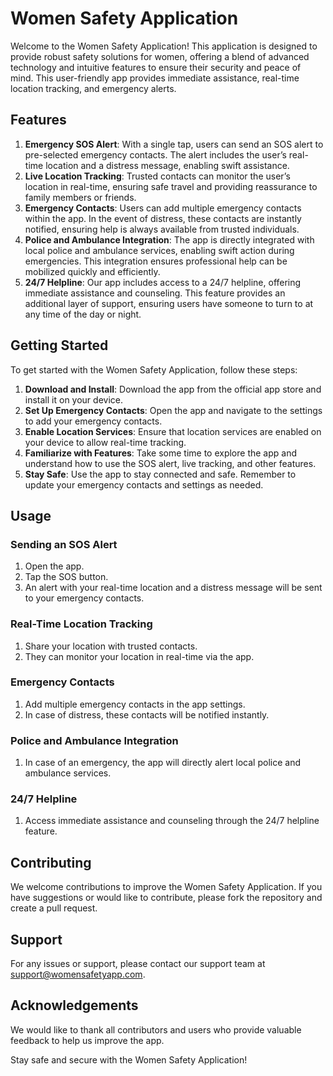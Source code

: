 # Women Safety Application

Welcome to the Women Safety Application! This application is designed to provide robust safety solutions for women, offering a blend of advanced technology and intuitive features to ensure their security and peace of mind. This user-friendly app provides immediate assistance, real-time location tracking, and emergency alerts.

## Features

1. **Emergency SOS Alert**: With a single tap, users can send an SOS alert to pre-selected emergency contacts. The alert includes the user’s real-time location and a distress message, enabling swift assistance.
2. **Live Location Tracking**: Trusted contacts can monitor the user’s location in real-time, ensuring safe travel and providing reassurance to family members or friends.
3. **Emergency Contacts**: Users can add multiple emergency contacts within the app. In the event of distress, these contacts are instantly notified, ensuring help is always available from trusted individuals.
4. **Police and Ambulance Integration**: The app is directly integrated with local police and ambulance services, enabling swift action during emergencies. This integration ensures professional help can be mobilized quickly and efficiently.
5. **24/7 Helpline**: Our app includes access to a 24/7 helpline, offering immediate assistance and counseling. This feature provides an additional layer of support, ensuring users have someone to turn to at any time of the day or night.

## Getting Started

To get started with the Women Safety Application, follow these steps:

1. **Download and Install**: Download the app from the official app store and install it on your device.
2. **Set Up Emergency Contacts**: Open the app and navigate to the settings to add your emergency contacts.
3. **Enable Location Services**: Ensure that location services are enabled on your device to allow real-time tracking.
4. **Familiarize with Features**: Take some time to explore the app and understand how to use the SOS alert, live tracking, and other features.
5. **Stay Safe**: Use the app to stay connected and safe. Remember to update your emergency contacts and settings as needed.

## Usage

### Sending an SOS Alert
1. Open the app.
2. Tap the SOS button.
3. An alert with your real-time location and a distress message will be sent to your emergency contacts.

### Real-Time Location Tracking
1. Share your location with trusted contacts.
2. They can monitor your location in real-time via the app.

### Emergency Contacts
1. Add multiple emergency contacts in the app settings.
2. In case of distress, these contacts will be notified instantly.

### Police and Ambulance Integration
1. In case of an emergency, the app will directly alert local police and ambulance services.

### 24/7 Helpline
1. Access immediate assistance and counseling through the 24/7 helpline feature.

## Contributing

We welcome contributions to improve the Women Safety Application. If you have suggestions or would like to contribute, please fork the repository and create a pull request.

## Support

For any issues or support, please contact our support team at support@womensafetyapp.com.


## Acknowledgements

We would like to thank all contributors and users who provide valuable feedback to help us improve the app.

Stay safe and secure with the Women Safety Application!
